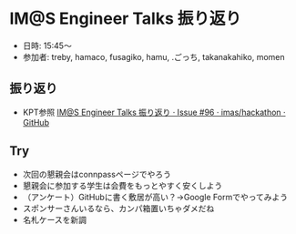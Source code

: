 # IM@S Engineer Talks 振り返り

- 日時: 15:45〜
- 参加者: treby, hamaco, fusagiko, hamu, .ごっち, takanakahiko, momen

## 振り返り
- KPT参照 [IM@S Engineer Talks 振り返り · Issue #96 · imas/hackathon · GitHub](https://github.com/imas/hackathon/issues/96)

## Try
- 次回の懇親会はconnpassページでやろう
- 懇親会に参加する学生は会費をもっとやすく安くしよう
- （アンケート）GitHubに書く敷居が高い？→Google Formでやってみよう
- スポンサーさんいるなら、カンパ箱置いちゃダメだね
- 名札ケースを新調

